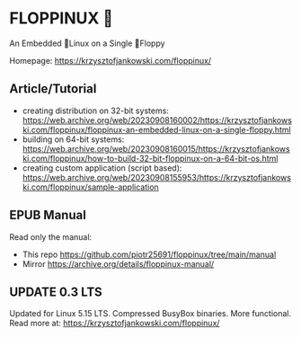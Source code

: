# FLOPPINUX 💾

An Embedded 🐧Linux on a Single 💾Floppy

Homepage: https://krzysztofjankowski.com/floppinux/


## Article/Tutorial
- creating distribution on 32-bit systems: https://web.archive.org/web/20230908160002/https://krzysztofjankowski.com/floppinux/floppinux-an-embedded-linux-on-a-single-floppy.html
- building on 64-bit systems: https://web.archive.org/web/20230908160015/https://krzysztofjankowski.com/floppinux/how-to-build-32-bit-floppinux-on-a-64-bit-os.html
- creating custom application (script based): https://web.archive.org/web/20230908155953/https://krzysztofjankowski.com/floppinux/sample-application

## EPUB Manual
Read only the manual:

- This repo https://github.com/piotr25691/floppinux/tree/main/manual
- Mirror https://archive.org/details/floppinux-manual/

## UPDATE 0.3 LTS

Updated for Linux 5.15 LTS. Compressed BusyBox binaries. More functional.
Read more at: https://krzysztofjankowski.com/floppinux/
